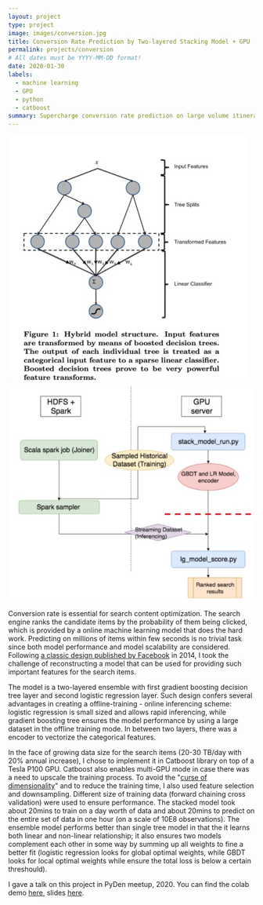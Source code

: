 ```yaml
---
layout: project
type: project
image: images/conversion.jpg
title: Conversion Rate Prediction by Two-layered Stacking Model + GPU
permalink: projects/conversion
# All dates must be YYYY-MM-DD format!
date: 2020-01-30
labels:
  - machine learning
  - GPU
  - python
  - catboost
summary: Supercharge conversion rate prediction on large volume itineraries.
---
```


<div class="ui small rounded images">
  <img class="ui image" src="../images/conversion_1.jpg">
  <img class="ui image" src="../images/conversion_2.jpg">
</div>


Conversion rate is essential for search content optimization. The search engine ranks the candidate items by the probability of them being clicked, which is provided by a online machine learning model that does the hard work. Predicting on millions of items within few seconds is no trivial task since both model performance and model scalability are considered. Following [a classic design published by Facebook](https://colab.research.google.com/drive/1B276T_uFwyqkiqyP4ha4pwdaeoNXS1N0?usp=sharing) in 2014, I took the challenge of reconstructing a model that can be used for providing such important features for the search items. 

The model is a two-layered ensemble with first gradient boosting decision tree layer and second logistic regression layer. Such design confers several advantages in creating a offline-training - online inferencing scheme: logistic regression is small sized and allows rapid inferencing, while gradient boosting tree ensures the model performance by using a large dataset in the offline training mode. In between two layers, there was a encoder to vectorize the categorical features. 

In the face of growing data size for the search items (20-30 TB/day with 20% annual increase), I chose to implement it in Catboost library on top of a Tesla P100 GPU. Catboost also enables multi-GPU mode in case there was a need to upscale the training process. To avoid the "[curse of dimensionality](https://en.wikipedia.org/wiki/Curse_of_dimensionality#:~:text=The%20curse%20of%20dimensionality%20refers,was%20coined%20by%20Richard%20E.)" and to reduce the training time, I also used feature selection and downsampling. Different size of training data (forward chaining cross validation) were used to ensure performance. The stacked model took about 20mins to train on a day worth of data and about 20mins to predict on the entire set of data in one hour (on a scale of 10E8 observations). The ensemble model performs better than single tree model in that the it learns both linear and non-linear relationship; it also ensures two models complement each other in some way by summing up all weights to fine a better fit (logistic regression looks for global optimal weights, while GBDT looks for local optimal weights while ensure the total loss is below a certain threshould). 

I gave a talk on this project in PyDen meetup, 2020. You can find the colab demo [here](https://colab.research.google.com/drive/1B276T_uFwyqkiqyP4ha4pwdaeoNXS1N0?usp=sharing), slides [here](https://docs.google.com/presentation/d/1WAkqvZGWKqCXzUpcMnUk0nEpHa1SnwzTlyA_1__wnwo/edit?usp=sharing).



